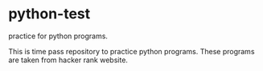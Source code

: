 # python-test
practice for python programs.

This is time pass repository to practice python programs.
These programs are taken from hacker rank website.